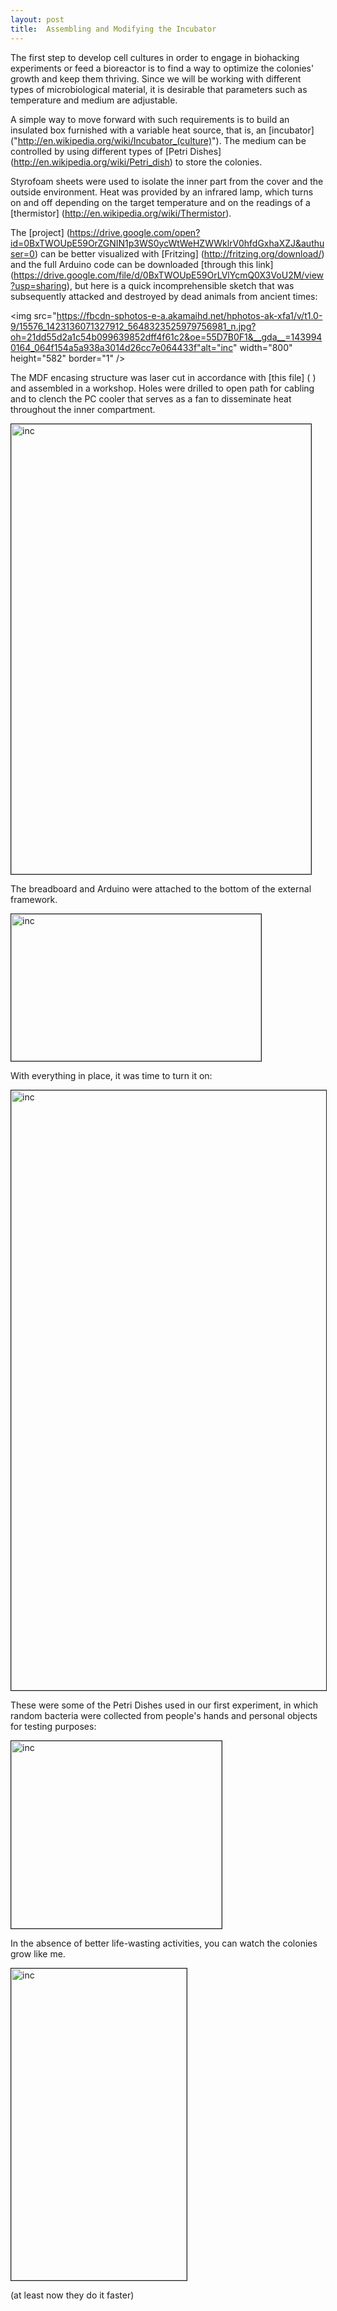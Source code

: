 ```yaml
---
layout: post
title:  Assembling and Modifying the Incubator
---
```


The first step to develop cell cultures in order to engage in biohacking experiments or feed a bioreactor is to find a way to optimize the colonies' growth and keep them thriving. Since we will be working with different types of microbiological material, it is desirable that parameters such as temperature and medium are adjustable.

A simple way to move forward with such requirements is to build an insulated box furnished with a variable heat source, that is, an [incubator] ("http://en.wikipedia.org/wiki/Incubator_(culture)"). The medium can be controlled by using different types of [Petri Dishes] (http://en.wikipedia.org/wiki/Petri_dish) to store the colonies.

Styrofoam sheets were used to isolate the inner part from the cover and the outside environment. Heat was provided by an infrared lamp, which turns on and off depending on the target temperature and on the readings of a [thermistor] (http://en.wikipedia.org/wiki/Thermistor). 

The [project] (https://drive.google.com/open?id=0BxTWOUpE59OrZGNIN1p3WS0ycWtWeHZWWklrV0hfdGxhaXZJ&authuser=0) can be better visualized with [Fritzing] (http://fritzing.org/download/) and the full Arduino code can be downloaded [through this link] (https://drive.google.com/file/d/0BxTWOUpE59OrLVlYcmQ0X3VoU2M/view?usp=sharing), but here is a quick incomprehensible sketch that was subsequently attacked and destroyed by dead animals from ancient times:

<img src="https://fbcdn-sphotos-e-a.akamaihd.net/hphotos-ak-xfa1/v/t1.0-9/15576_1423136071327912_5648323525979756981_n.jpg?oh=21dd55d2a1c54b099639852dff4f61c2&oe=55D7B0F1&__gda__=1439940164_064f154a5a938a3014d26cc7e064433f"alt="inc" width="800" height="582" border="1" />

The MDF encasing structure was laser cut in accordance with [this file] ( ) and assembled in a workshop. Holes were drilled to open path for cabling and to clench the PC cooler that serves as a fan to disseminate heat throughout the inner compartment.

<img src="https://fbcdn-sphotos-h-a.akamaihd.net/hphotos-ak-xpa1/v/t1.0-9/p480x480/10404242_1099899320027100_3108853078127897254_n.jpg?oh=30f4fcb9408b64840d7b67ba259bc364&oe=559FE179&__gda__=1439960252_feb8793586dcf811c2f7faa947721168" 
alt="inc" width="480" height="720" border="1" />

The breadboard and Arduino were attached to the bottom of the external framework.

<img src="https://fbcdn-sphotos-h-a.akamaihd.net/hphotos-ak-xft1/v/t1.0-9/11141156_1423156954659157_3989832340389439509_n.jpg?oh=95bce3d68cc58efa183c6ce7b12a8985&oe=559C6E82&__gda__=1440787939_c2ea4493c9e7dffcd0345fb99d8647a4" 
alt="inc" width="400" height="235" border="1" />

With everything in place, it was time to turn it on:

<img src="https://fbcdn-sphotos-a-a.akamaihd.net/hphotos-ak-xpa1/v/t1.0-9/11048760_1099899450027087_2807690121244586735_n.jpg?oh=9b68762beac92145d30e0e48e0e46f89&oe=55E44C2F&__gda__=1436063045_28e9849dc62b40c170e6e6828d4b4069" 
alt="inc" width="528" height="960" border="1" />

These were some of the Petri Dishes used in our first experiment, in which random bacteria were collected from people's hands and personal objects for testing purposes:

<img src="https://fbcdn-sphotos-d-a.akamaihd.net/hphotos-ak-xpf1/v/t1.0-9/10898297_1423073181334201_8190557592477610890_n.jpg?oh=0d47447df6dcc29c8fd02685348a4929&oe=559BCDE9&__gda__=1441139670_2c2e2218cc17e0ab0020071efa0633ba" 
alt="inc" width="337" height="300" border="1" />

In the absence of better life-wasting activities, you can watch the colonies grow like me.

<img src="https://fbcdn-sphotos-g-a.akamaihd.net/hphotos-ak-xaf1/v/t1.0-9/1546273_1423063354668517_6674142658355745583_n.jpg?oh=a9b66f904ff077f6e79bac6aef33ac4a&oe=55991697&__gda__=1436403238_1c215a35c7634a29ed6a686b296f97b5" 
alt="inc" width="281" height="499" border="1" />

(at least now they do it faster)
